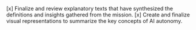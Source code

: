 [x] Finalize and review explanatory texts that have synthesized the definitions and insights gathered from the mission.
[x] Create and finalize visual representations to summarize the key concepts of AI autonomy.